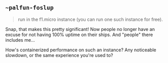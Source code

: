 ## `~palfun-foslup`
>run in the f1.micro instance (you can run one such instance for free).

Snap, that makes this pretty significant! Now people no longer have an excuse for not having 100% uptime on their ships. And "people" there includes me...

How's containerized performance on such an instance? Any noticeable slowdown, or the same experience you're used to?